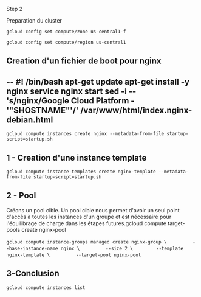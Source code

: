 Step 2

Preparation du cluster

`gcloud config set compute/zone us-central1-f`

`gcloud config set compute/region us-central1`

## Creation d'un fichier de boot pour nginx

--
#! /bin/bash
apt-get update
apt-get install -y nginx
service nginx start
sed -i -- 's/nginx/Google Cloud Platform - '"$HOSTNAME"'/' /var/www/html/index.nginx-debian.html
--

`gcloud compute instances create nginx --metadata-from-file startup-script=startup.sh`

## 1 - Creation d'une instance template
`gcloud compute instance-templates create nginx-template --metadata-from-file startup-script=startup.sh`


## 2 - Pool 
Créons un pool cible. Un pool cible nous permet d'avoir un seul point d'accès 
à toutes les instances d'un groupe et est nécessaire pour l'équilibrage de charge 
dans les étapes futures.gcloud compute target-pools create nginx-pool

`gcloud compute instance-groups managed create nginx-group \`
`         --base-instance-name nginx \`
`         --size 2 \`
`        --template nginx-template \`
`         --target-pool nginx-pool`



## 3-Conclusion
`gcloud compute instances list`
